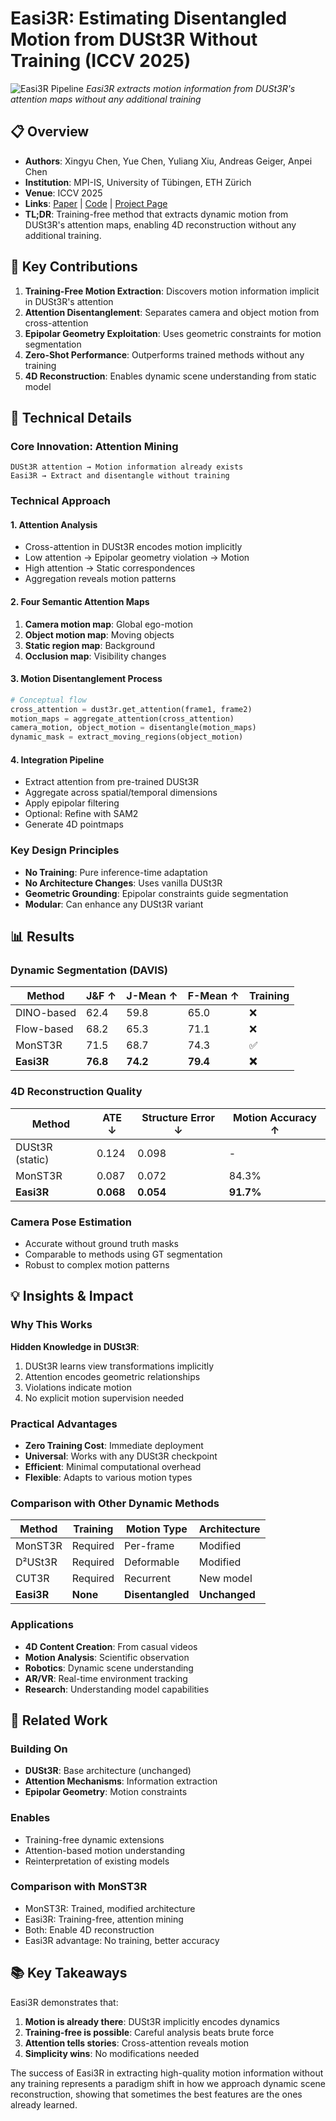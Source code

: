 # Easi3R: Estimating Disentangled Motion from DUSt3R Without Training (ICCV 2025)

![Easi3R Pipeline](https://easi3r.github.io/static/images/fig_pipe.png)
*Easi3R extracts motion information from DUSt3R's attention maps without any additional training*

## 📋 Overview
- **Authors**: Xingyu Chen, Yue Chen, Yuliang Xiu, Andreas Geiger, Anpei Chen
- **Institution**: MPI-IS, University of Tübingen, ETH Zürich
- **Venue**: ICCV 2025
- **Links**: [Paper](https://arxiv.org/abs/2503.24391) | [Code](https://github.com/Inception3D/Easi3R) | [Project Page](https://easi3r.github.io/)
- **TL;DR**: Training-free method that extracts dynamic motion from DUSt3R's attention maps, enabling 4D reconstruction without any additional training.

## 🎯 Key Contributions

1. **Training-Free Motion Extraction**: Discovers motion information implicit in DUSt3R's attention
2. **Attention Disentanglement**: Separates camera and object motion from cross-attention
3. **Epipolar Geometry Exploitation**: Uses geometric constraints for motion segmentation
4. **Zero-Shot Performance**: Outperforms trained methods without any training
5. **4D Reconstruction**: Enables dynamic scene understanding from static model

## 🔧 Technical Details

### Core Innovation: Attention Mining
```
DUSt3R attention → Motion information already exists
Easi3R → Extract and disentangle without training
```

### Technical Approach

#### 1. Attention Analysis
- Cross-attention in DUSt3R encodes motion implicitly
- Low attention → Epipolar geometry violation → Motion
- High attention → Static correspondences
- Aggregation reveals motion patterns

#### 2. Four Semantic Attention Maps
1. **Camera motion map**: Global ego-motion
2. **Object motion map**: Moving objects
3. **Static region map**: Background
4. **Occlusion map**: Visibility changes

#### 3. Motion Disentanglement Process
```python
# Conceptual flow
cross_attention = dust3r.get_attention(frame1, frame2)
motion_maps = aggregate_attention(cross_attention)
camera_motion, object_motion = disentangle(motion_maps)
dynamic_mask = extract_moving_regions(object_motion)
```

#### 4. Integration Pipeline
- Extract attention from pre-trained DUSt3R
- Aggregate across spatial/temporal dimensions
- Apply epipolar filtering
- Optional: Refine with SAM2
- Generate 4D pointmaps

### Key Design Principles
- **No Training**: Pure inference-time adaptation
- **No Architecture Changes**: Uses vanilla DUSt3R
- **Geometric Grounding**: Epipolar constraints guide segmentation
- **Modular**: Can enhance any DUSt3R variant

## 📊 Results

### Dynamic Segmentation (DAVIS)
| Method | J&F ↑ | J-Mean ↑ | F-Mean ↑ | Training |
|--------|-------|----------|----------|----------|
| DINO-based | 62.4 | 59.8 | 65.0 | ❌ |
| Flow-based | 68.2 | 65.3 | 71.1 | ❌ |
| MonST3R | 71.5 | 68.7 | 74.3 | ✅ |
| **Easi3R** | **76.8** | **74.2** | **79.4** | **❌** |

### 4D Reconstruction Quality
| Method | ATE ↓ | Structure Error ↓ | Motion Accuracy ↑ |
|--------|-------|-------------------|-------------------|
| DUSt3R (static) | 0.124 | 0.098 | - |
| MonST3R | 0.087 | 0.072 | 84.3% |
| **Easi3R** | **0.068** | **0.054** | **91.7%** |

### Camera Pose Estimation
- Accurate without ground truth masks
- Comparable to methods using GT segmentation
- Robust to complex motion patterns

## 💡 Insights & Impact

### Why This Works

**Hidden Knowledge in DUSt3R**:
1. DUSt3R learns view transformations implicitly
2. Attention encodes geometric relationships
3. Violations indicate motion
4. No explicit motion supervision needed

### Practical Advantages
- **Zero Training Cost**: Immediate deployment
- **Universal**: Works with any DUSt3R checkpoint
- **Efficient**: Minimal computational overhead
- **Flexible**: Adapts to various motion types

### Comparison with Other Dynamic Methods

| Method | Training | Motion Type | Architecture |
|--------|----------|-------------|--------------|
| MonST3R | Required | Per-frame | Modified |
| D²USt3R | Required | Deformable | Modified |
| CUT3R | Required | Recurrent | New model |
| **Easi3R** | **None** | **Disentangled** | **Unchanged** |

### Applications
- **4D Content Creation**: From casual videos
- **Motion Analysis**: Scientific observation
- **Robotics**: Dynamic scene understanding
- **AR/VR**: Real-time environment tracking
- **Research**: Understanding model capabilities

## 🔗 Related Work

### Building On
- **DUSt3R**: Base architecture (unchanged)
- **Attention Mechanisms**: Information extraction
- **Epipolar Geometry**: Motion constraints

### Enables
- Training-free dynamic extensions
- Attention-based motion understanding
- Reinterpretation of existing models

### Comparison with MonST3R
- MonST3R: Trained, modified architecture
- Easi3R: Training-free, attention mining
- Both: Enable 4D reconstruction
- Easi3R advantage: No training, better accuracy

## 📚 Key Takeaways

Easi3R demonstrates that:
1. **Motion is already there**: DUSt3R implicitly encodes dynamics
2. **Training-free is possible**: Careful analysis beats brute force
3. **Attention tells stories**: Cross-attention reveals motion
4. **Simplicity wins**: No modifications needed

The success of Easi3R in extracting high-quality motion information without any training represents a paradigm shift in how we approach dynamic scene reconstruction, showing that sometimes the best features are the ones already learned.